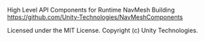 High Level API Components for Runtime NavMesh Building  
https://github.com/Unity-Technologies/NavMeshComponents

Licensed under the MIT License. Copyright (c) Unity Technologies.  